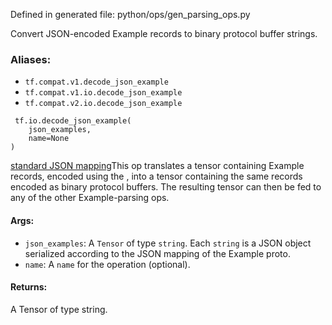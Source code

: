 
Defined in generated file: python/ops/gen_parsing_ops.py

Convert JSON-encoded Example records to binary protocol buffer strings.
### Aliases:
- `tf.compat.v1.decode_json_example`
- `tf.compat.v1.io.decode_json_example`
- `tf.compat.v2.io.decode_json_example`

```
 tf.io.decode_json_example(
    json_examples,
    name=None
)
```
[standard JSON mapping](https://developers.google.com/protocol-buffers/docs/proto3#json)This op translates a tensor containing Example records, encoded using the , into a tensor containing the same records encoded as binary protocol buffers. The resulting tensor can then be fed to any of the other Example-parsing ops.

#### Args:
- `json_examples`: A `Tensor` of type `string`. Each `string` is a JSON object serialized according to the JSON mapping of the Example proto.
- `name`: A `name` for the operation (optional).
#### Returns:

A Tensor of type string.
